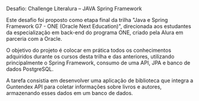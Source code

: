 Desafio: Challenge Literalura – JAVA Spring Framework 

 

Este desafio foi proposto como etapa final da trilha "Java e Spring Framework G7 - ONE (Oracle Next Education)", 
direcionada aos estudantes da especialização em back-end do programa ONE, criado pela Alura em parceria com a Oracle. 

O objetivo do projeto é colocar em prática todos os conhecimentos adquiridos durante os cursos desta trilha e das
anteriores, utilizando principalmente o Spring Framework, consumo de uma API, JPA e banco de dados PostgreSQL. 

A tarefa consistia em desenvolver uma aplicação de biblioteca que integra a Guntendex API para coletar informações
sobre livros e autores, armazenando esses dados em um banco de dados. 

 
